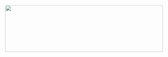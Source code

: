 <!--타이틀 부분-->
<div align="center">
<img src="https://capsule-render.vercel.app/api?type=waving&color=4ab7f6&height=200&section=header&text=Sumin's%20GitHub&fontColor=fff&fontSize=50&animation=fadeIn" width="100%" height="150" />
</div>

<!--
**breath0312/breath0312** is a ✨ _special_ ✨ repository because its `README.md` (this file) appears on your GitHub profile.

Here are some ideas to get you started:

- 🔭 I’m currently working on ...
- 🌱 I’m currently learning ...
- 👯 I’m looking to collaborate on ...
- 🤔 I’m looking for help with ...
- 💬 Ask me about ...
- 📫 How to reach me: ...
- 😄 Pronouns: ...
- ⚡ Fun fact: ...
-->
